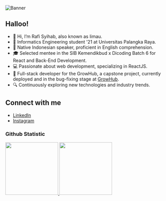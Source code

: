 ![Banner](https://media.licdn.com/dms/image/D5616AQFhDKsinBKsAA/profile-displaybackgroundimage-shrink_350_1400/0/1716176135519?e=1721865600&v=beta&t=PpcMQENHqWxrw913FuTzfQtINxTaVoR9USvK1AFRo_4)
## Halloo!
- 👋 Hi, I’m Rafi Syihab, also known as limau.
- 🌱 Informatics Engineering student '21 at Universitas Palangka Raya.
- 💬 Native Indonesian speaker, proficient in English comprehension.
- 🎓 Selected mentee in the SIB Kemendikbud x Dicoding Batch 6 for React and Back-End Development.
- 💻 Passionate about web development, specializing in ReactJS.
- 🚀 Full-stack developer for the GrowHub, a capstone project, currently deployed and in the bug-fixing stage at [GrowHub](https://growhub-frontend-beta.vercel.app/).
- 🔍 Continuously exploring new technologies and industry trends.

## Connect with me

- [LinkedIn](https://www.linkedin.com/in/rfsyhb/) 
- [Instagram](https://www.instagram.com/ozrafi/)
<!---
- ✨ Explore my learning journey at [**rfsyhb.github.io**](https://rfsyhb.github.io/) (last update on Mar 15)
rfsyhb/rfsyhb is a ✨ special ✨ repository because its `README.md` (this file) appears on your GitHub profile.
You can click the Preview link to take a look at your changes.
--->
### Github Statistic
<p align="left">
<a href="https://github.com/rfsyhb">
  <img height="164em" src="https://github-readme-stats-eight-theta.vercel.app/api?username=rfsyhb&show_icons=true&theme=algolia&include_all_commits=true&count_private=true"/>
  <img height="164em" src="https://github-readme-stats-eight-theta.vercel.app/api/top-langs/?username=rfsyhb&layout=compact&langs_count=8&theme=algolia"/>
</a>
</p>
